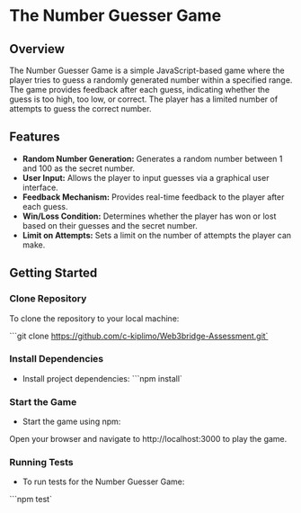 # The Number Guesser Game

## Overview

The Number Guesser Game is a simple JavaScript-based game where the player tries to guess a randomly generated number within a specified range. The game provides feedback after each guess, indicating whether the guess is too high, too low, or correct. The player has a limited number of attempts to guess the correct number.

## Features

+ **Random Number Generation:** Generates a random number between 1 and 100 as the secret number.
+ **User Input:** Allows the player to input guesses via a graphical user interface.
+ **Feedback Mechanism:** Provides real-time feedback to the player after each guess.
+ **Win/Loss Condition:** Determines whether the player has won or lost based on their guesses and the secret number.
+ **Limit on Attempts:** Sets a limit on the number of attempts the player can make.

## Getting Started

### Clone Repository

To clone the repository to your local machine:


```git clone https://github.com/c-kiplimo/Web3bridge-Assessment.git`  

### Install Dependencies
+ Install project dependencies:
```npm install`

### Start the Game
+ Start the game using npm:

Open your browser and navigate to http://localhost:3000 to play the game.

### Running Tests
+ To run tests for the Number Guesser Game:

```npm test`
